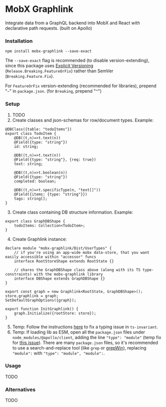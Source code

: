 # MobX Graphlink

Integrate data from a GraphQL backend into MobX and React with declarative path requests. (built on Apollo)

### Installation

```
npm install mobx-graphlink --save-exact
```

The `--save-exact` flag is recommended (to disable version-extending), since this package uses [Explicit Versioning](https://medium.com/sapioit/why-having-3-numbers-in-the-version-name-is-bad-92fc1f6bc73c) (`Release.Breaking.FeatureOrFix`) rather than SemVer (`Breaking.Feature.Fix`).

For `FeatureOrFix` version-extending (recommended for libraries), prepend "`~`" in `package.json`. (for `Breaking`, prepend "`^`")

### Setup

1) TODO
2) Create classes and json-schemas for row/document types. Example:
```
@DBClass({table: "todoItems"})
export class TodoItem {
	@DB((t,n)=>t.text(n))
	@Field({type: "string"})
	id: string;

	@DB((t,n)=>t.text(n))
	@Field({type: "string"}, {req: true})
	text: string;

	@DB((t,n)=>t.boolean(n))
	@Field({type: "string"})
	completed: boolean;

	@DB((t,n)=>t.specificType(n, "text[]"))
	@Field({items: {type: "string"}})
	tags: string[];
}
```
3) Create class containing DB structure information. Example:
```
export class GraphDBShape {
	todoItems: Collection<TodoItem>;
}
```
4) Create Graphlink instance:
```
declare module "mobx-graphlink/Dist/UserTypes" {
	// if you're using an app-wide mobx data-store, that you want easily accessible within "accessor" funcs
	interface RootStoreShape extends RootState {}
	
	// shares the GraphDBShape class above (along with its TS type-constraints) with the mobx-graphlink library
	interface DBShape extends GraphDBShape {}
}

export const graph = new Graphlink<RootState, GraphDBShape>();
store.graphlink = graph;
SetDefaultGraphOptions({graph});

export function InitGraphlink() {
	graph.Initialize({rootStore: store});
}
```
5) Temp: Follow the instructions [here](https://github.com/apollographql/apollo-client/issues/7734#issuecomment-782587795) to fix a typing issue in `ts-invariant`.
6) Temp: If loading lib as ESM, open all the `package.json` files under `node_modules/@apollo/client`, adding the line `"type": "module"` (temp fix for [this issue](https://github.com/apollographql/apollo-client/pull/8396)). There are many `package.json` files, so it's recommended to use a search-and-replace tool (like `grep` or [grepWin](https://tools.stefankueng.com/grepWin.html)), replacing `"module":` with `"type": "module", "module":`.

### Usage

TODO

### Alternatives

TODO